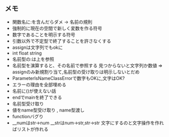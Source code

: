 ## メモ

* 関数名に:を含んだらダメ -> 名前の規則
* 強制的に現在の空間で新しく変数を作る符号
* 数字であることを明示する符号
* 引数以外で不定型で終了することを許さなくする
* assignは文字列でもokに
* int float string
* 名前型の:は上を参照
* 名前型を演算すると、その名前で参照する 見つからないと文字列か数値 => assignのみ新規割り当て,名前型の受け取りは明示しないとだめ
* ParameterIsNameClassErrorで数字もOKに,文字はOK?
* エラーの理由を全部埋める
* 名前に()が使えない話
* endでmainを終了できる
* 名前型受け取り
* 値をname型受け取り , name型渡し
* functionバグり
* __numはstr->num __strはnum->str,str->str  文字にするのと文字操作を作ればリストが作れる